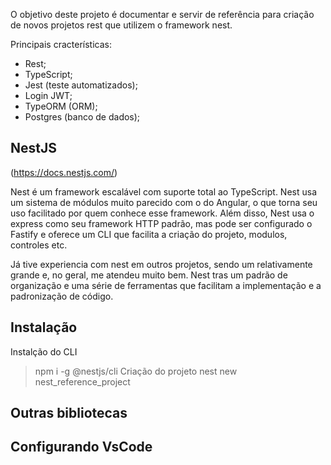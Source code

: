 O objetivo deste projeto é documentar e servir de referência para criação de novos projetos rest que utilizem o framework nest.

Principais cracterísticas:

- Rest;
- TypeScript;
- Jest (teste automatizados);
- Login JWT;
- TypeORM (ORM);
- Postgres (banco de dados);

## NestJS

(https://docs.nestjs.com/)

Nest é um framework escalável com suporte total ao TypeScript. Nest usa um sistema de módulos muito parecido com o do Angular, o que torna seu uso facilitado por quem conhece esse framework. Além disso, Nest usa o express como seu framework HTTP padrão, mas pode ser configurado o Fastify e oferece um CLI que facilita a criação do projeto, modulos, controles etc.

Já tive experiencia com nest em outros projetos, sendo um relativamente grande e, no geral, me atendeu muito bem. Nest tras um padrão de organização e uma série de ferramentas que facilitam a implementação e a padronização de código.

## Instalação

Instalção do CLI

> npm i -g @nestjs/cli
> Criação do projeto
> nest new nest_reference_project

## Outras bibliotecas

## Configurando VsCode
